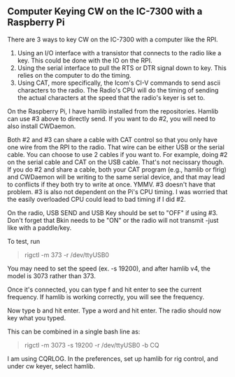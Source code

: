 ## Computer Keying CW on the IC-7300 with a Raspberry Pi

There are 3 ways to key CW on the IC-7300 with a computer like the RPI. 
  1. Using an I/O interface with a transistor that connects to the radio like a key. This could be done with the IO on the RPI.
  2. Using the serial interface to pull the RTS or DTR signal down to key. This relies on the computer to do the timing.
  3. Using CAT, more specifically, the Icom's CI-V commands to send ascii characters to the radio. The Radio's CPU will do the timing of sending the actual characters 
at the speed that the radio's keyer is set to.

On the Raspberry Pi, I have hamlib installed from the repositories. Hamlib can use #3 above to directly send. If you want to do #2, you will need to also install CWDaemon.

Both #2 and #3 can share a cable with CAT control so that you only have one wire from the RPI to the radio. That wire can be either USB or the serial cable. You can choose
to use 2 cables if you want to. For example, doing #2 on the serial cable and CAT on the USB cable. That's not necissary though. If you do #2 and share a cable, both your CAT 
program (e.g., hamlib or flrig) and CWDaemon will be writing to the same serial device, and that may lead to conflicts if they both try to write at once. YMMV. #3 doesn't have 
that problem. #3 is also not dependent on the Pi's CPU timing. I was worried that the easily overloaded CPU could lead to bad timing if I did #2.

On the radio, USB SEND and USB Key should be set to "OFF" if using #3. Don't forget that Bkin needs to be "ON" or the radio will not transmit -just like with a paddle/key.

To test, run 
> rigctl -m 373 -r /dev/ttyUSB0

You may need to set the speed (ex. -s 19200), and after hamlib v4, the model is 3073 rather than 373.

Once it's connected, you can type f and hit enter to see the current frequency. If hamlib is working correctly, you will see the frequency.

Now type b and hit enter. Type a word and hit enter. The radio should now key what you typed.

This can be combined in a single bash line as:
> rigctl -m 3073 -s 19200 -r /dev/ttyUSB0 -b CQ

I am using CQRLOG. In the preferences, set up hamlib for rig control, and under cw keyer, select hamlib.
